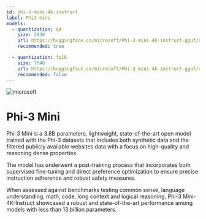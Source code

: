 ```yaml
---
id: phi-3-mini-4k-instruct
label: Phi3 mini
models:
  - quantization: q4
    size: 2930
    url: https://huggingface.co/microsoft/Phi-3-mini-4k-instruct-gguf/resolve/main/Phi-3-mini-4k-instruct-q4.gguf
    recommended: true

  - quantization: fp16
    size: 7640
    url: https://huggingface.co/microsoft/Phi-3-mini-4k-instruct-gguf/resolve/main/Phi-3-mini-4k-instruct-fp16.gguf
    recommended: false
---
```


![microsoft](/images/models/microsoft.svg)

# Phi-3 Mini

Phi-3 Mini is a 3.8B parameters, lightweight, state-of-the-art open model trained with the Phi-3 datasets that includes both synthetic data and the filtered publicly available websites data with a focus on high-quality and reasoning dense properties.

The model has underwent a post-training process that incorporates both supervised fine-tuning and direct preference optimization to ensure precise instruction adherence and robust safety measures.

When assessed against benchmarks testing common sense, language understanding, math, code, long context and logical reasoning, Phi-3 Mini-4K-Instruct showcased a robust and state-of-the-art performance among models with less than 13 billion parameters.
